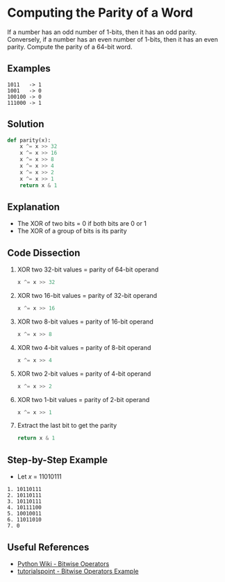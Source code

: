 # Computing the Parity of a Word
If a number has an odd number of 1-bits, then it has an odd parity. Conversely, if a number has an even number of 1-bits, then it has an even parity. Compute the parity of a 64-bit word.

## Examples
```
1011   -> 1
1001   -> 0
100100 -> 0
111000 -> 1
```

## Solution
```python
def parity(x):
    x ^= x >> 32
    x ^= x >> 16
    x ^= x >> 8
    x ^= x >> 4
    x ^= x >> 2
    x ^= x >> 1
    return x & 1
```

## Explanation
* The XOR of two bits = 0 if both bits are 0 or 1
* The XOR of a group of bits is its parity

## Code Dissection
1. XOR two 32-bit values = parity of 64-bit operand
    ```python
    x ^= x >> 32
    ```
2. XOR two 16-bit values = parity of 32-bit operand
    ```python
    x ^= x >> 16
    ```
3. XOR two 8-bit values = parity of 16-bit operand
    ```python
    x ^= x >> 8
    ```
4. XOR two 4-bit values = parity of 8-bit operand
    ```python
    x ^= x >> 4
    ```
5. XOR two 2-bit values = parity of 4-bit operand
    ```python
    x ^= x >> 2
    ```
6. XOR two 1-bit values = parity of 2-bit operand
    ```python
    x ^= x >> 1
    ```
7. Extract the last bit to get the parity
    ```python
    return x & 1
    ```

## Step-by-Step Example
* Let _x_ = 11010111
```
1. 10110111
2. 10110111
3. 10110111
4. 10111100
5. 10010011
6. 11011010
7. 0
```

## Useful References
* [Python Wiki - Bitwise Operators](https://wiki.python.org/moin/BitwiseOperators)
* [tutorialspoint - Bitwise Operators Example](https://www.tutorialspoint.com/python/bitwise_operators_example.htm)